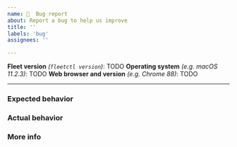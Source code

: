 ```yaml
---
name: 🦟  Bug report
about: Report a bug to help us improve
title: ''
labels: 'bug'
assignees: ''

---
```


**Fleet version** _(`fleetctl version`)_: TODO
**Operating system** _(e.g. macOS 11.2.3)_: TODO
**Web browser and version** _(e.g. Chrome 88)_: TODO
<hr/>

### Expected behavior
<!-- What did you do?  What did you expect to see? -->

### Actual behavior
<!-- What did you see instead? -->

### More info
<!-- Please run `fleet version --full`, and provide any other relevant version strings. -->
<!-- Please provide your operating system and version. -->
<!-- If this is potentially a UI issue: Please also include which browser and version you are using. -->
<!-- If this is a performance issue: Follow the steps documented in https://github.com/fleetdm/fleet/blob/master/docs/1-Using-Fleet/5-Monitoring-Fleet.md#debugging-performance-issues to generate and attach a debug archive. -->

